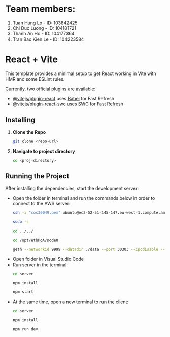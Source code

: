# Team members:
1. Tuan Hung Lo - ID: 103842425
2. Chi Duc Luong - ID: 104181721
3. Thanh An Ho - ID: 104177364
4. Tran Bao Kien Le - ID: 104223584

# React + Vite

This template provides a minimal setup to get React working in Vite with HMR and some ESLint rules.

Currently, two official plugins are available:

- [@vitejs/plugin-react](https://github.com/vitejs/vite-plugin-react/blob/main/packages/plugin-react/README.md) uses [Babel](https://babeljs.io/) for Fast Refresh
- [@vitejs/plugin-react-swc](https://github.com/vitejs/vite-plugin-react-swc) uses [SWC](https://swc.rs/) for Fast Refresh


## Installing
1. **Clone the Repo**
    ```bash
    git clone <repo-url>
2. **Navigate to project directory**
    ```bash
    cd <proj-directory>

## Running the Project
After installing the dependencies, start the development server:
- Open the folder in terminal and run the commands below in order to connect to the AWS server:
    ```bash
    ssh -i "cos30049.pem" ubuntu@ec2-52-51-145-147.eu-west-1.compute.amazonaws.com

    sudo -s

    cd ../../

    cd /opt/ethPoA/node0

    geth --networkid 9999 --datadir ./data --port 30303 --ipcdisable --syncmode full --http --allow-insecure-unlock --http.corsdomain "*" --http.port 8545 --http.addr "172.31.25.14" --unlock 0x061E17F6191e596863244cd33076E45663fe0dd1 --password ./password.txt --mine --http.api personal,admin,db,eth,net,web3,miner,shh,txpool,debug,clique --ws --ws.addr 0.0.0.0 --ws.port 8546 --ws.origins '*' --ws.api personal,admin,db,eth,net,web3,miner,shh,txpool,debug,clique --maxpeers 25 --miner.etherbase 0x061E17F6191e596863244cd33076E45663fe0dd1 --miner.gasprice 0 --miner.gaslimit 9999999

- Open folder in Visual Studio Code
- Run server in the terminal:
    ```bash
    cd server

    npm install

    npm start

- At the same time, open a new terminal to run the client:
    ```bash
    cd server

    npm install

    npm run dev